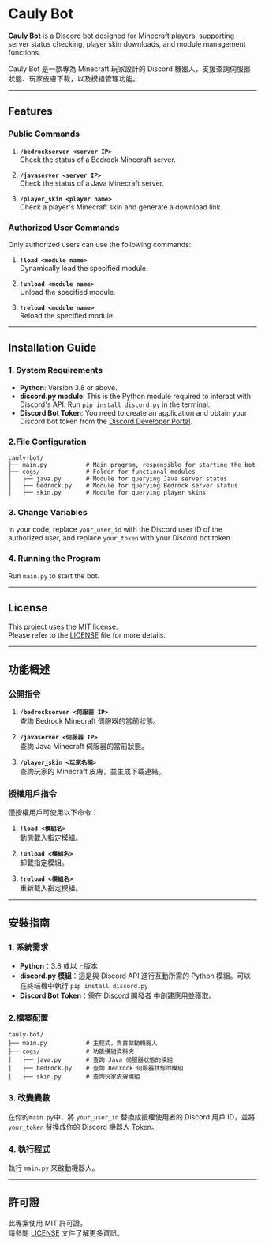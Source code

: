 # Cauly Bot  

**Cauly Bot** is a Discord bot designed for Minecraft players, supporting server status checking, player skin downloads, and module management functions.  

Cauly Bot 是一款專為 Minecraft 玩家設計的 Discord 機器人，支援查詢伺服器狀態、玩家皮膚下載，以及模組管理功能。

---

## Features  

### Public Commands  
1. **`/bedrockserver <server IP>`**  
   Check the status of a Bedrock Minecraft server.  

2. **`/javaserver <server IP>`**  
   Check the status of a Java Minecraft server.  

3. **`/player_skin <player name>`**  
   Check a player's Minecraft skin and generate a download link.  

### Authorized User Commands  
Only authorized users can use the following commands:  
1. **`!load <module name>`**  
   Dynamically load the specified module.  

2. **`!unload <module name>`**  
   Unload the specified module.  

3. **`!reload <module name>`**  
   Reload the specified module.  

---

## Installation Guide  

### 1. System Requirements  
- **Python**: Version 3.8 or above.  
- **discord.py module**: This is the Python module required to interact with Discord's API. Run `pip install discord.py` in the terminal.  
- **Discord Bot Token**: You need to create an application and obtain your Discord bot token from the [Discord Developer Portal](https://discord.com/developers/applications).  

### 2.File Configuration

```
cauly-bot/
├── main.py           # Main program, responsible for starting the bot
├── cogs/             # Folder for functional modules
│   ├── java.py       # Module for querying Java server status
│   ├── bedrock.py    # Module for querying Bedrock server status
│   ├── skin.py       # Module for querying player skins
```

### 3. Change Variables  
In your code, replace `your_user_id` with the Discord user ID of the authorized user, and replace `your_token` with your Discord bot token.  

### 4. Running the Program  
Run `main.py` to start the bot.  

---

## License  

This project uses the MIT license.  
Please refer to the [LICENSE](LICENSE) file for more details.  

---

## 功能概述  

### 公開指令  
1. **`/bedrockserver <伺服器 IP>`**  
   查詢 Bedrock Minecraft 伺服器的當前狀態。  

2. **`/javaserver <伺服器 IP>`**  
   查詢 Java Minecraft 伺服器的當前狀態。  

3. **`/player_skin <玩家名稱>`**  
   查詢玩家的 Minecraft 皮膚，並生成下載連結。  

### 授權用戶指令  
僅授權用戶可使用以下命令：  
1. **`!load <模組名>`**  
   動態載入指定模組。  

2. **`!unload <模組名>`**  
   卸載指定模組。  

3. **`!reload <模組名>`**  
   重新載入指定模組。  

---

## 安裝指南  

### 1. 系統需求  
- **Python**：3.8 或以上版本  
- **discord.py 模組**：這是與 Discord API 進行互動所需的 Python 模組。可以在終端機中執行 `pip install discord.py`  
- **Discord Bot Token**：需在 [Discord 開發者](https://discord.com/developers/applications) 中創建應用並獲取。  

### 2.檔案配置

```
cauly-bot/
├── main.py           # 主程式，負責啟動機器人
├── cogs/             # 功能模組資料夾
│   ├── java.py       # 查詢 Java 伺服器狀態的模組
│   ├── bedrock.py    # 查詢 Bedrock 伺服器狀態的模組
│   ├── skin.py       # 查詢玩家皮膚模組
```

### 3. 改變變數  
在你的`main.py`中，將 `your_user_id` 替換成授權使用者的 Discord 用戶 ID，並將 `your_token` 替換成你的 Discord 機器人 Token。  

### 4. 執行程式  
執行 `main.py` 來啟動機器人。  

---

## 許可證  

此專案使用 MIT 許可證。  
請參閱 [LICENSE](LICENSE) 文件了解更多資訊。  
